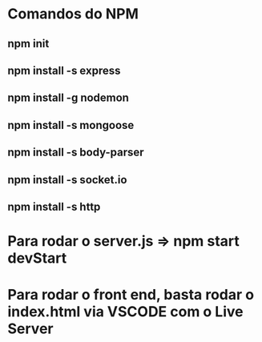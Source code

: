 # Comandos do NPM
## npm init
## npm install -s express
## npm install -g nodemon
## npm install -s mongoose
## npm install -s body-parser
## npm install -s socket.io
## npm install -s http


# Para rodar o server.js => npm start devStart
# Para rodar o front end, basta rodar o index.html via VSCODE com o Live Server
